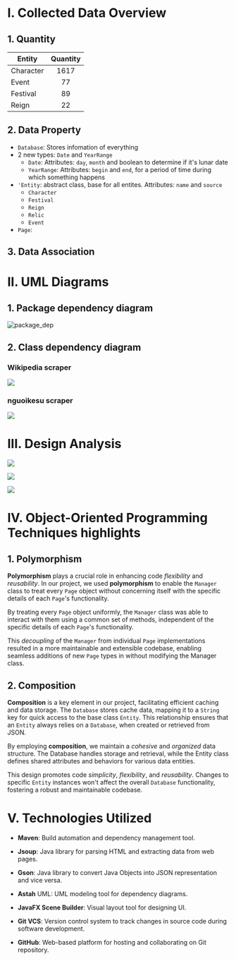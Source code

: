 # I. Collected Data Overview

## 1. Quantity

| Entity    | Quantity |
|-----------|:--------:|
| Character |   1617   |
| Event     |    77    |
| Festival  |    89    |
| Reign     |    22    |

## 2. Data Property

- `Database`: Stores infomation of everything
- 2 new types: `Date` and `YearRange`
  - `Date`: Attributes: `day`, `month` and boolean to determine if it's lunar date
  - `YearRange`: Attributes: `begin` and `end`, for a period of time during which something happens  
- `'Entity`: abstract class, base for all entites. Attributes: `name` and `source`
  - `Character`
  - `Festival`
  - `Reign`
  - `Relic`
  - `Event`
- `Page`:
  
## 3. Data Association

# II. UML Diagrams

## 1. Package dependency diagram
![package_dep](UML/package_dep.png)
## 2. Class dependency diagram
### Wikipedia scraper
![](UML/wikipedia.png)

### nguoikesu scraper
![](UML/nguoikesu.png)

# III. Design Analysis

![](UML/simpledb.png)

![](UML/scrape_call.png)

![](UML/scraper.png)

# IV. Object-Oriented Programming Techniques highlights

## 1. Polymorphism
**Polymorphism** plays a crucial role in enhancing code *flexibility* and *reusability*. In our project, we used **polymorphism** to enable the `Manager` class to treat every `Page` object without concerning itself with the specific details of each `Page`'s functionality.

By treating every `Page` object uniformly, the `Manager` class was able to interact with them using a common set of methods, independent of the specific details of each `Page`'s functionality. 

This *decoupling* of the `Manager` from individual `Page` implementations resulted in a more maintainable and extensible codebase, enabling seamless additions of new `Page` types in without modifying the Manager class.

## 2. Composition
**Composition** is a key element in our project, facilitating efficient caching and data storage. The `Database` stores cache data, mapping it to a `String` key for quick access to the base class `Entity`. This relationship ensures that an `Entity` always relies on a `Database`, when created or retrieved from JSON.

By employing **composition**, we maintain a *cohesive* and *organized* data structure. The Database handles storage and retrieval, while the Entity class defines shared attributes and behaviors for various data entities.

This design promotes code *simplicity*, *flexibility*, and *reusability*. Changes to specific `Entity` instances won't affect the overall `Database` functionality, fostering a robust and maintainable codebase.

# V. Technologies Utilized

- **Maven**: Build automation and dependency management tool.
- **Jsoup**: Java library for parsing HTML and extracting data from web pages.
- **Gson**: Java library to convert Java Objects into JSON representation and vice versa.
- **Astah** UML: UML modeling tool for dependency diagrams.
- **JavaFX Scene Builder**: Visual layout tool for designing UI.
- **Git VCS**: Version control system to track changes in source code during software development.

- **GitHub**: Web-based platform for hosting and collaborating on Git repository.

